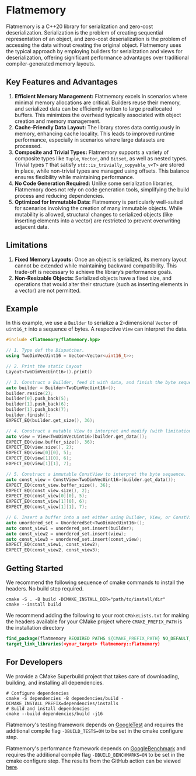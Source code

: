 # Flatmemory

Flatmemory is a C++20 library for serialization and zero-cost deserialization. Serialization is the problem of creating sequential representation of an object, and zero-cost deserialization is the problem of accessing the data without creating the original object. Flatmemory uses the typical approach by employing builders for serialization and views for deserialization, offering significant performance advantages over traditional compiler-generated memory layouts.

## Key Features and Advantages

1. **Efficient Memory Management:** Flatmemory excels in scenarios where minimal memory allocations are critical. Builders reuse their memory, and serialized data can be efficiently written to large preallocated buffers. This minimizes the overhead typically associated with object creation and memory management.
2. **Cache-Friendly Data Layout:** The library stores data contiguously in memory, enhancing cache locality. This leads to improved runtime performance, especially in scenarios where large datasets are processed.
3. **Composite and Trivial Types:** Flatmemory supports a variety of composite types like `Tuple`, `Vector`, and `Bitset`, as well as nested types. Trivial types `T` that satisfy `std::is_trivially_copyable_v<T>` are stored in place, while non-trivial types are managed using offsets. This balance ensures flexibility while maintaining performance.
4. **No Code Generation Required:** Unlike some serialization libraries, Flatmemory does not rely on code generation tools, simplifying the build process and reducing dependencies.
4. **Optimized for Immutable Data:** Flatmemory is particularly well-suited for scenarios involving the creation of many immutable objects. While mutability is allowed, structural changes to serialized objects (like inserting elements into a vector) are restricted to prevent overwriting adjacent data.

## Limitations

1. **Fixed Memory Layouts:** Once an object is serialized, its memory layout cannot be extended while maintaining backward compatibility. This trade-off is necessary to achieve the library’s performance goals.
2. **Non-Resizable Objects:** Serialized objects have a fixed size, and operations that would alter their structure (such as inserting elements in a vector) are not permitted.

## Example

In this example, we use a `Builder` to serialize a 2-dimensional `Vector` of `uint16_t` into a sequence of bytes. A respective `View` can interpret the data.

```cpp
#include <flatmemory/flatmemory.hpp>

// 1. Type def the Dispatcher.
using TwoDimVecUint16 = Vector<Vector<uint16_t>>;

// 2. Print the static Layout
Layout<TwoDimVecUint16>().print()

// 3. Construct a Builder, feed it with data, and finish the byte sequence.
auto builder = Builder<TwoDimVecUint16>();
builder.resize(2);
builder[0].push_back(5);
builder[1].push_back(6);
builder[1].push_back(7);
builder.finish();
EXPECT_EQ(builder.get_size(), 36);

// 4. Construct a mutable View to interpret and modify (with limitations) the byte sequence.
auto view = View<TwoDimVecUint16>(builder.get_data());
EXPECT_EQ(view.buffer_size(), 36);
EXPECT_EQ(view.size(), 2);
EXPECT_EQ(view[0][0], 5);
EXPECT_EQ(view[1][0], 6);
EXPECT_EQ(view[1][1], 7);

// 5. Construct a immutable ConstView to interpret the byte sequence.
auto const_view = ConstView<TwoDimVecUint16>(builder.get_data());
EXPECT_EQ(const_view.buffer_size(), 36);
EXPECT_EQ(const_view.size(), 2);
EXPECT_EQ(const_view[0][0], 5);
EXPECT_EQ(const_view[1][0], 6);
EXPECT_EQ(const_view[1][1], 7);

// 6. Insert a buffer into a set either using Builder, View, or ConstView
auto unordered_set = UnorderedSet<TwoDimVecUint16>();
auto const_view1 = unordered_set.insert(builder);
auto const_view2 = unordered_set.insert(view);
auto const_view3 = unordered_set.insert(const_view);
EXPECT_EQ(const_view1, const_view2);
EXPECT_EQ(const_view2, const_view3);
```


## Getting Started

We recommend the following sequence of cmake commands to install the headers. No build step required.

```console
cmake -S . -B build -DCMAKE_INSTALL_DIR="path/to/install/dir"
cmake --install build
```

We recommend adding the following to your root `CMakeLists.txt` for making the headers available for your CMake project where `CMAKE_PREFIX_PATH` is the installation directory

```cmake
find_package(flatmemory REQUIRED PATHS ${CMAKE_PREFIX_PATH} NO_DEFAULT_PATH)
target_link_libraries(<your_target> flatmemory::flatmemory)
```


## For Developers

We provide a CMake Superbuild project that takes care of downloading, building, and installing all dependencies.

```console
# Configure dependencies
cmake -S dependencies -B dependencies/build -DCMAKE_INSTALL_PREFIX=dependencies/installs
# Build and install dependencies
cmake --build dependencies/build -j16
```

Flatmemory's testing framework depends on [GoogleTest](https://github.com/google/googletest) and requires the additional compile flag `-DBUILD_TESTS=ON` to be set in the cmake configure step.

Flatmemory's performance framework depends on [GoogleBenchmark](https://github.com/google/benchmark) and requires the additional compile flag `-DBUILD_BENCHMARKS=ON` to be set in the cmake configure step. The results from the GitHub action can be viewed [here](https://drexlerd.github.io/flatmemory/dev/bench/).
